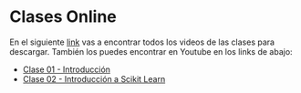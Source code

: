 # Clases Online

En el siguiente [link](https://alumnosuaicl-my.sharepoint.com/:f:/g/personal/adrian_soto_uai_cl/EoRx1G1eW7VCtnPJHhS4DtoBRwlc4TTTK_D4hh4QB39zMQ?e=oUd3C0) vas a encontrar todos los videos de las clases para descargar. También los puedes encontrar en Youtube en los links de abajo:

- [Clase 01 - Introducción](https://youtu.be/41f_EJef5aA)
- [Clase 02 - Introducción a Scikit Learn](https://youtu.be/RRkSqdOJB3k)
